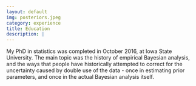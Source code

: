 ```yaml
---
layout: default
img: posteriors.jpeg
category: experience
title: Education
description: |
---
```

My PhD in statistics was completed in October 2016, at Iowa State University. The main topic was the history of empirical Bayesian analysis, and the ways that people have historically attempted to correct for the uncertainty caused by double use of the data - once in estimating prior parameters, and once in the actual Bayesian analysis itself.